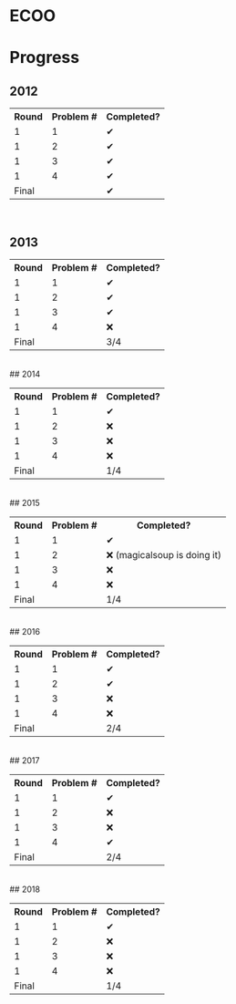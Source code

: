 # ECOO

# Progress

## 2012
<table class="tg">
  <tr>
    <th class="tg-yw4l"><b>Round</b></th>
    <th class="tg-yw4l"><b>Problem #</b></th>
    <th class="tg-yw4l"><b>Completed?</b></th>
  </tr>
  <tr>
    <td class="tg-yw4l">1</td>
    <td class="tg-yw4l">1</td>
    <td class="tg-yw4l">✔ </td>
  </tr>
  <tr>
    <td class="tg-yw4l">1</td>
    <td class="tg-yw4l">2</td>
    <td class="tg-yw4l">✔ </td>
  </tr>
  <tr>
    <td class="tg-yw4l">1</td>
    <td class="tg-yw4l">3</td>
    <td class="tg-yw4l">✔ </td>
  </tr>
  <tr>
    <td class="tg-yw4l">1</td>
    <td class="tg-yw4l">4</td>
    <td class="tg-yw4l">✔ </td>
  </tr>
  <tr>
    <td class="tg-yw4l">Final</td>
    <td class="tg-yw4l"></td>
    <td class="tg-yw4l">✔</td>
</table>

<br>

## 2013

<table class="tg">
  <tr>
    <th class="tg-yw4l"><b>Round</b></th>
    <th class="tg-yw4l"><b>Problem #</b></th>
    <th class="tg-yw4l"><b>Completed?</b></th>
  </tr>
  <tr>
    <td class="tg-yw4l">1</td>
    <td class="tg-yw4l">1</td>
    <td class="tg-yw4l">✔ </td>
  </tr>
  <tr>
    <td class="tg-yw4l">1</td>
    <td class="tg-yw4l">2</td>
    <td class="tg-yw4l">✔</td>
  </tr>
  <tr>
    <td class="tg-yw4l">1</td>
    <td class="tg-yw4l">3</td>
    <td class="tg-yw4l">✔</td>
  </tr>
  <tr>
    <td class="tg-yw4l">1</td>
    <td class="tg-yw4l">4</td>
    <td class="tg-yw4l">❌</td>
  </tr>
  <tr>
    <td class="tg-yw4l">Final</td>
    <td class="tg-yw4l"></td>
    <td class="tg-yw4l">3/4</td>
</table>

<br>
## 2014
<table class="tg">
  <tr>
    <th class="tg-yw4l"><b>Round</b></th>
    <th class="tg-yw4l"><b>Problem #</b></th>
    <th class="tg-yw4l"><b>Completed?</b></th>
  </tr>
  <tr>
    <td class="tg-yw4l">1</td>
    <td class="tg-yw4l">1</td>
    <td class="tg-yw4l">✔ </td>
  </tr>
  <tr>
    <td class="tg-yw4l">1</td>
    <td class="tg-yw4l">2</td>
    <td class="tg-yw4l">❌</td>
  </tr>
  <tr>
    <td class="tg-yw4l">1</td>
    <td class="tg-yw4l">3</td>
    <td class="tg-yw4l">❌</td>
  </tr>
  <tr>
    <td class="tg-yw4l">1</td>
    <td class="tg-yw4l">4</td>
    <td class="tg-yw4l">❌</td>
  </tr>
  <tr>
    <td class="tg-yw4l">Final</td>
    <td class="tg-yw4l"></td>
    <td class="tg-yw4l">1/4</td>
</table>

<br>
## 2015
<table class="tg">
  <tr>
    <th class="tg-yw4l"><b>Round</b></th>
    <th class="tg-yw4l"><b>Problem #</b></th>
    <th class="tg-yw4l"><b>Completed?</b></th>
  </tr>
  <tr>
    <td class="tg-yw4l">1</td>
    <td class="tg-yw4l">1</td>
    <td class="tg-yw4l">✔ </td>
  </tr>
  <tr>
    <td class="tg-yw4l">1</td>
    <td class="tg-yw4l">2</td>
    <td class="tg-yw4l">❌ (magicalsoup is doing it)</td>
  </tr>
  <tr>
    <td class="tg-yw4l">1</td>
    <td class="tg-yw4l">3</td>
    <td class="tg-yw4l">❌</td>
  </tr>
  <tr>
    <td class="tg-yw4l">1</td>
    <td class="tg-yw4l">4</td>
    <td class="tg-yw4l">❌</td>
  </tr>
  <tr>
    <td class="tg-yw4l">Final</td>
    <td class="tg-yw4l"></td>
    <td class="tg-yw4l">1/4</td>
</table>

<br>
## 2016
<table class="tg">
  <tr>
    <th class="tg-yw4l"><b>Round</b></th>
    <th class="tg-yw4l"><b>Problem #</b></th>
    <th class="tg-yw4l"><b>Completed?</b></th>
  </tr>
  <tr>
    <td class="tg-yw4l">1</td>
    <td class="tg-yw4l">1</td>
    <td class="tg-yw4l">✔</td>
  </tr>
  <tr>
    <td class="tg-yw4l">1</td>
    <td class="tg-yw4l">2</td>
    <td class="tg-yw4l">✔</td>
  </tr>
  <tr>
    <td class="tg-yw4l">1</td>
    <td class="tg-yw4l">3</td>
    <td class="tg-yw4l">❌</td>
  </tr>
  <tr>
    <td class="tg-yw4l">1</td>
    <td class="tg-yw4l">4</td>
    <td class="tg-yw4l">❌</td>
  </tr>
  <tr>
    <td class="tg-yw4l">Final</td>
    <td class="tg-yw4l"></td>
    <td class="tg-yw4l">2/4</td>
</table>

<br>
## 2017
<table class="tg">
  <tr>
    <th class="tg-yw4l"><b>Round</b></th>
    <th class="tg-yw4l"><b>Problem #</b></th>
    <th class="tg-yw4l"><b>Completed?</b></th>
  </tr>
  <tr>
    <td class="tg-yw4l">1</td>
    <td class="tg-yw4l">1</td>
    <td class="tg-yw4l">✔</td>
  </tr>
  <tr>
    <td class="tg-yw4l">1</td>
    <td class="tg-yw4l">2</td>
    <td class="tg-yw4l">❌</td>
  </tr>
  <tr>
    <td class="tg-yw4l">1</td>
    <td class="tg-yw4l">3</td>
    <td class="tg-yw4l">❌</td>
  </tr>
  <tr>
    <td class="tg-yw4l">1</td>
    <td class="tg-yw4l">4</td>
    <td class="tg-yw4l">✔</td>
  </tr>
  <tr>
    <td class="tg-yw4l">Final</td>
    <td class="tg-yw4l"></td>
    <td class="tg-yw4l">2/4</td>
</table>

<br>
## 2018
<table class="tg">
  <tr>
    <th class="tg-yw4l"><b>Round</b></th>
    <th class="tg-yw4l"><b>Problem #</b></th>
    <th class="tg-yw4l"><b>Completed?</b></th>
  </tr>
  <tr>
    <td class="tg-yw4l">1</td>
    <td class="tg-yw4l">1</td>
    <td class="tg-yw4l">✔</td>
  </tr>
  <tr>
    <td class="tg-yw4l">1</td>
    <td class="tg-yw4l">2</td>
    <td class="tg-yw4l">❌</td>
  </tr>
  <tr>
    <td class="tg-yw4l">1</td>
    <td class="tg-yw4l">3</td>
    <td class="tg-yw4l">❌</td>
  </tr>
  <tr>
    <td class="tg-yw4l">1</td>
    <td class="tg-yw4l">4</td>
    <td class="tg-yw4l">❌</td>
  </tr>
  <tr>
    <td class="tg-yw4l">Final</td>
    <td class="tg-yw4l"></td>
    <td class="tg-yw4l">1/4</td>
</table>


